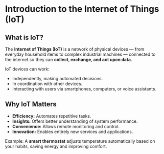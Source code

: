 # Introduction to the Internet of Things (IoT)

## What is IoT?
The **Internet of Things (IoT)** is a network of physical devices — from everyday household items to complex industrial machines — connected to the internet so they can **collect, exchange, and act upon data**.

IoT devices can work:
- Independently, making automated decisions.
- In coordination with other devices.
- Interacting with users via smartphones, computers, or voice assistants.

## Why IoT Matters
- **Efficiency:** Automates repetitive tasks.
- **Insights:** Offers better understanding of system performance.
- **Convenience:** Allows remote monitoring and control.
- **Innovation:** Enables entirely new services and applications.

Example:
A **smart thermostat** adjusts temperature automatically based on your habits, saving energy and improving comfort.
    